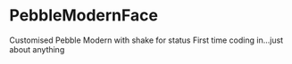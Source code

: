PebbleModernFace
================

Customised Pebble Modern with shake for status 
First time coding in...just about anything
